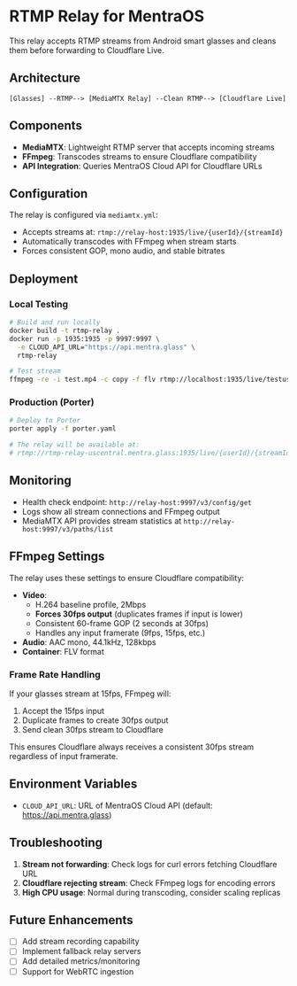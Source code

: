 # RTMP Relay for MentraOS

This relay accepts RTMP streams from Android smart glasses and cleans them before forwarding to Cloudflare Live.

## Architecture

```
[Glasses] --RTMP--> [MediaMTX Relay] --Clean RTMP--> [Cloudflare Live]
```

## Components

- **MediaMTX**: Lightweight RTMP server that accepts incoming streams
- **FFmpeg**: Transcodes streams to ensure Cloudflare compatibility
- **API Integration**: Queries MentraOS Cloud API for Cloudflare URLs

## Configuration

The relay is configured via `mediamtx.yml`:
- Accepts streams at: `rtmp://relay-host:1935/live/{userId}/{streamId}`
- Automatically transcodes with FFmpeg when stream starts
- Forces consistent GOP, mono audio, and stable bitrates

## Deployment

### Local Testing
```bash
# Build and run locally
docker build -t rtmp-relay .
docker run -p 1935:1935 -p 9997:9997 \
  -e CLOUD_API_URL="https://api.mentra.glass" \
  rtmp-relay

# Test stream
ffmpeg -re -i test.mp4 -c copy -f flv rtmp://localhost:1935/live/testuser/teststream
```

### Production (Porter)
```bash
# Deploy to Porter
porter apply -f porter.yaml

# The relay will be available at:
# rtmp://rtmp-relay-uscentral.mentra.glass:1935/live/{userId}/{streamId}
```

## Monitoring

- Health check endpoint: `http://relay-host:9997/v3/config/get`
- Logs show all stream connections and FFmpeg output
- MediaMTX API provides stream statistics at `http://relay-host:9997/v3/paths/list`

## FFmpeg Settings

The relay uses these settings to ensure Cloudflare compatibility:
- **Video**: 
  - H.264 baseline profile, 2Mbps
  - **Forces 30fps output** (duplicates frames if input is lower)
  - Consistent 60-frame GOP (2 seconds at 30fps)
  - Handles any input framerate (9fps, 15fps, etc.)
- **Audio**: AAC mono, 44.1kHz, 128kbps
- **Container**: FLV format

### Frame Rate Handling

If your glasses stream at 15fps, FFmpeg will:
1. Accept the 15fps input
2. Duplicate frames to create 30fps output
3. Send clean 30fps stream to Cloudflare

This ensures Cloudflare always receives a consistent 30fps stream regardless of input framerate.

## Environment Variables

- `CLOUD_API_URL`: URL of MentraOS Cloud API (default: https://api.mentra.glass)

## Troubleshooting

1. **Stream not forwarding**: Check logs for curl errors fetching Cloudflare URL
2. **Cloudflare rejecting stream**: Check FFmpeg logs for encoding errors
3. **High CPU usage**: Normal during transcoding, consider scaling replicas

## Future Enhancements

- [ ] Add stream recording capability
- [ ] Implement fallback relay servers
- [ ] Add detailed metrics/monitoring
- [ ] Support for WebRTC ingestion